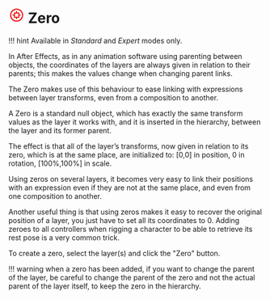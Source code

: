 # ![Zero Icon](img\duik-icons\automation\zero-icon-r.png) Zero

!!! hint
    Available in _Standard_ and _Expert_ modes only.

In After Effects, as in any animation software using parenting between objects, the coordinates of the layers are always given in relation to their parents; this makes the values change when changing parent links.

The Zero makes use of this behaviour to ease linking with expressions between layer transforms, even from a composition to another.

A Zero is a standard null object, which has exactly the same transform values as the layer it works with, and it is inserted in the hierarchy, between the layer and its former parent.

The effect is that all of the layer’s transforms, now given in relation to its zero, which is at the same place, are initialized to: [0,0] in position, 0 in rotation, [100%,100%] in scale.

Using zeros on several layers, it becomes very easy to link their positions with an expression even if they are not at the same place, and even from one composition to another.

Another useful thing is that using zeros makes it easy to recover the original position of a layer, you just have to set all its coordinates to 0. Adding zeroes to all controllers when rigging a character to be able to retrieve its rest pose is a very common trick.

To create a zero, select the layer(s) and click the "Zero" button.

!!! warning
    when a zero has been added, if you want to change the parent of the layer, be careful to change the parent of the zero and not the actual parent of the layer itself, to keep the zero in the hierarchy.
